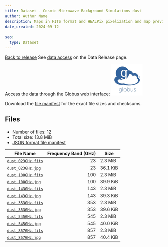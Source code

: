 ```yaml
---
title: Dataset - Cosmic Microwave Background Simulations dust
author: Author Name
description: Maps in FITS format and HEALPix pixelization and map preview in jpg format for the dust component
date_created: 2024-09-12

seo:
  type: Dataset
---
```


[Back to release](./index.html#datasets)
See [data access](./index.html#data-access) on the Data Release page.

Access the data through the Globus web interface: [![Download via Globus](images/globus-logo.png)](https://app.globus.org/file-manager?origin_id=8cec7abc-f7fb-49c5-96a1-c94343d940cd&origin_path=%2F/datasets/%2Fdust%2F)

Download the [file manifest](https://g-c3f142.c2d0f8.bd7c.data.globus.org//datasets//dust/manifest.json) for the exact file sizes and checksums.

## Files

- Number of files: 12
- Total size: 13.8 MiB
- [JSON format file manifest](https://g-c3f142.c2d0f8.bd7c.data.globus.org//datasets//dust/manifest.json)

|                                             File Name                                             | Frequency Band (GHz) |   Size   |
| ------------------------------------------------------------------------------------------------- | -------------------: | -------- |
| [`dust_023GHz.fits`](https://g-c3f142.c2d0f8.bd7c.data.globus.org/datasets/dust/dust_023GHz.fits) |                   23 | 2.3 MiB  |
| [`dust_023GHz.jpg`](https://g-c3f142.c2d0f8.bd7c.data.globus.org/datasets/dust/dust_023GHz.jpg)   |                   23 | 36.1 KiB |
| [`dust_100GHz.fits`](https://g-c3f142.c2d0f8.bd7c.data.globus.org/datasets/dust/dust_100GHz.fits) |                  100 | 2.3 MiB  |
| [`dust_100GHz.jpg`](https://g-c3f142.c2d0f8.bd7c.data.globus.org/datasets/dust/dust_100GHz.jpg)   |                  100 | 39.9 KiB |
| [`dust_143GHz.fits`](https://g-c3f142.c2d0f8.bd7c.data.globus.org/datasets/dust/dust_143GHz.fits) |                  143 | 2.3 MiB  |
| [`dust_143GHz.jpg`](https://g-c3f142.c2d0f8.bd7c.data.globus.org/datasets/dust/dust_143GHz.jpg)   |                  143 | 39.3 KiB |
| [`dust_353GHz.fits`](https://g-c3f142.c2d0f8.bd7c.data.globus.org/datasets/dust/dust_353GHz.fits) |                  353 | 2.3 MiB  |
| [`dust_353GHz.jpg`](https://g-c3f142.c2d0f8.bd7c.data.globus.org/datasets/dust/dust_353GHz.jpg)   |                  353 | 39.6 KiB |
| [`dust_545GHz.fits`](https://g-c3f142.c2d0f8.bd7c.data.globus.org/datasets/dust/dust_545GHz.fits) |                  545 | 2.3 MiB  |
| [`dust_545GHz.jpg`](https://g-c3f142.c2d0f8.bd7c.data.globus.org/datasets/dust/dust_545GHz.jpg)   |                  545 | 40.0 KiB |
| [`dust_857GHz.fits`](https://g-c3f142.c2d0f8.bd7c.data.globus.org/datasets/dust/dust_857GHz.fits) |                  857 | 2.3 MiB  |
| [`dust_857GHz.jpg`](https://g-c3f142.c2d0f8.bd7c.data.globus.org/datasets/dust/dust_857GHz.jpg)   |                  857 | 40.4 KiB |
